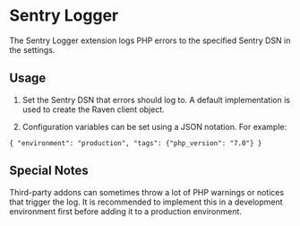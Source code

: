 # Sentry Logger

The Sentry Logger extension logs PHP errors to the specified Sentry DSN in the settings.

## Usage
1.  Set the Sentry DSN that errors should log to.  A default implementation is used to create the Raven client object.

2.  Configuration variables can be set using a JSON notation.  For example:

`{
    "environment": "production",
    "tags": {"php_version": "7.0"}
}`

## Special Notes

Third-party addons can sometimes throw a lot of PHP warnings or notices that trigger the log.  It is recommended to implement this in a development environment first before adding it to a production environment.
